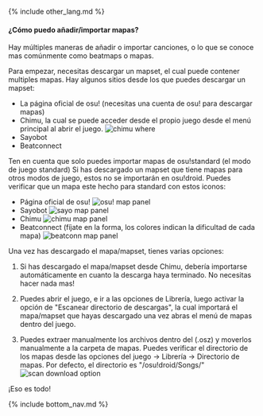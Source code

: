{% include other_lang.md %}

#### ¿Cómo puedo añadir/importar mapas?

Hay múltiples maneras de añadir o importar canciones, o lo que se conoce mas comúnmente como beatmaps o mapas.

Para empezar, necesitas descargar un mapset, el cual puede contener multiples mapas. Hay algunos sitios desde los que puedes descargar un mapset:

- La página oficial de osu! (necesitas una cuenta de osu! para descargar mapas)
- Chimu, la cual se puede acceder desde el propio juego desde el menú principal al abrir el juego.
![chimu where]({{site.baseurl}}/assets/images/image-6.png)
- Sayobot
- Beatconnect

Ten en cuenta que solo puedes importar mapas de osu!standard (el modo de juego standard) Si has descargado un mapset que tiene mapas para otros modos de juego, estos no se importarán en osu!droid. Puedes verificar que un mapa este hecho para standard con estos iconos:

- Página oficial de osu!
![osu! map panel]({{site.baseurl}}/assets/images/image-1.png)
- Sayobot
![sayo map panel]({{site.baseurl}}/assets/images/image-2.png)
- Chimu
![chimu map panel]({{site.baseurl}}/assets/images/image-3.png)
- Beatconnect (fíjate en la forma, los colores indican la dificultad de cada mapa)
![beatconn map panel]({{site.baseurl}}/assets/images/image-4.png)


Una vez has descargado el mapa/mapset, tienes varias opciones:

1. Si has descargado el mapa/mapset desde Chimu, debería importarse automáticamente en cuanto la descarga haya terminado. No necesitas hacer nada mas!

2. Puedes abrir el juego, e ir a las opciones de Librería, luego activar la opción de "Escanear directorio de descargas", la cual importará el mapa/mapset que hayas descargado una vez abras el menú de mapas dentro del juego.

3. Puedes extraer manualmente los archivos dentro del (.osz) y moverlos manualmente a la carpeta de mapas. Puedes verificar el directorio de los mapas desde las opciones del juego -> Librería -> Directorio de mapas. Por defecto, el directorio es "/osu!droid/Songs/" 
![scan download option]({{site.baseurl}}/assets/images/image-5.png)

¡Eso es todo!

<!-- Don't touch this part thank you -->
{% include bottom_nav.md %}